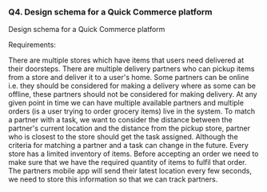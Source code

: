 ### Q4. Design schema for a Quick Commerce platform

Design schema for a Quick Commerce platform

Requirements:

There are multiple stores which have items that users need delivered at their doorsteps.
There are multiple delivery partners who can pickup items from a store and deliver it to a user's home.
Some partners can be online i.e. they should be considered for making a delivery where as some can be offline, these
partners should not be considered for making delivery.
At any given point in time we can have multiple available partners and multiple orders (is a user trying to order
grocery items) live in the system. To match a partner with a task, we want to consider the distance between the
partner's current location and the distance from the pickup store, partner who is closest to the store should get the
task assigned. Although the criteria for matching a partner and a task can change in the future.
Every store has a limited inventory of items. Before accepting an order we need to make sure that we have the required
quantity of items to fulfil that order.
The partners mobile app will send their latest location every few seconds, we need to store this information so that we
can track partners.
